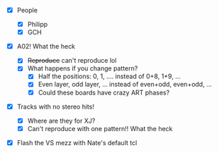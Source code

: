 - [x] People
  - [x] Philipp
  - [x] GCH
- [x] A02! What the heck
  - [x] <del>Reproduce</del> can't reproduce lol
  - [x] What happens if you change pattern?
    - [x] Half the positions: 0, 1, .... instead of 0+8, 1+9, ...
    - [x] Even layer, odd layer, ... instead of even+odd, even+odd, ...
    - [x] Could these boards have crazy ART phases?
- [x] Tracks with no stereo hits!
  - [x] Where are they for XJ?
  - [x] Can't reproduce with one pattern!! What the heck
- [x] Flash the VS mezz with Nate's default tcl

